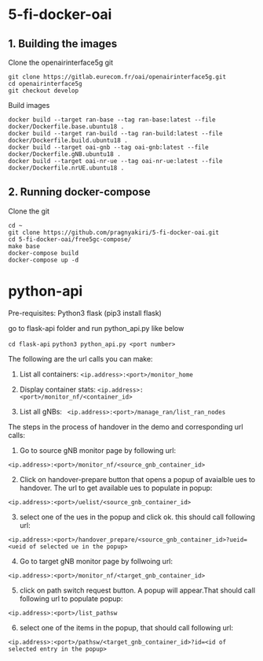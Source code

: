 # 5-fi-docker-oai
## 1. Building the images

Clone the openairinterface5g git

```
git clone https://gitlab.eurecom.fr/oai/openairinterface5g.git
cd openairinterface5g
git checkout develop

```
Build images

```
docker build --target ran-base --tag ran-base:latest --file docker/Dockerfile.base.ubuntu18 .
docker build --target ran-build --tag ran-build:latest --file docker/Dockerfile.build.ubuntu18 .
docker build --target oai-gnb --tag oai-gnb:latest --file docker/Dockerfile.gNB.ubuntu18 .
docker build --target oai-nr-ue --tag oai-nr-ue:latest --file docker/Dockerfile.nrUE.ubuntu18 .

```

## 2. Running docker-compose

Clone the git

```
cd ~
git clone https://github.com/pragnyakiri/5-fi-docker-oai.git
cd 5-fi-docker-oai/free5gc-compose/
make base
docker-compose build
docker-compose up -d
```


# python-api
Pre-requisites:
Python3
flask (pip3 install flask)

go to flask-api folder and run python_api.py like below

`cd flask-api`
`python3 python_api.py <port number>`

The following are the url calls you can make:
 
 1. List all containers:
 `<ip.address>:<port>/monitor_home`
 
 2. Display container stats:
 `<ip.address>:<port>/monitor_nf/<container_id>`
 
 3. List all gNBs:
` <ip.address>:<port>/manage_ran/list_ran_nodes`
  
The steps in the process of handover in the demo and corresponding url calls:
  
  1. Go to source gNB monitor page by following url:

 `<ip.address>:<port>/monitor_nf/<source_gnb_container_id>`
 
 2. Click on handover-prepare button that opens a popup of avaialble ues to handover. The url to get available ues to populate in popup:
  
 `<ip.address>:<port>/uelist/<source_gnb_container_id>`
 
 3. select one of the ues in the popup and click ok. this should call following url:
 
 `<ip.address>:<port>/handover_prepare/<source_gnb_container_id>?ueid= <ueid of selected ue in the popup>`
 
 4. Go to target gNB monitor page by follwoing url:
 
 `<ip.address>:<port>/monitor_nf/<target_gnb_container_id>`
 
 5. click on path switch request button. A popup will appear.That should call following url to populate popup:
 
 `<ip.address>:<port>/list_pathsw`
 
 6. select one of the items in the popup, that should call following url:
 
 `<ip.address>:<port>/pathsw/<target_gnb_container_id>?id=<id of selected entry in the popup>`
  
